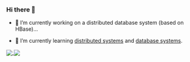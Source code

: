 ### Hi there 👋

<!--
**yangtau/yangtau** is a ✨ _special_ ✨ repository because its `README.md` (this file) appears on your GitHub profile.

Here are some ideas to get you started:

- 
- 
- 👯 I’m looking to collaborate on ...
- 🤔 I’m looking for help with ...
- 💬 Ask me about ...
- 📫 How to reach me: ...
- 😄 Pronouns: ...
- ⚡ Fun fact: ...

https://github.com/anuraghazra/github-readme-stats
-->

- 🔭 I’m currently working on a distributed database system (based on HBase)...

- 🌱 I’m currently learning [distributed systems](https://pdos.csail.mit.edu/6.824) and [database systems](https://15445.courses.cs.cmu.edu).

<a href="https://github.com/anuraghazra/github-readme-stats">
  <img align="center" src="https://github-readme-stats.vercel.app/api/top-langs/?username=yangtau&langs_count=6&theme=graywhite" />
</a>
<a href="https://github.com/anuraghazra/github-readme-stats">
  <img align="center" src="https://github-readme-stats-taupe-two.vercel.app/api/wakatime?username=yangtau&hide_border=true&theme=graywhite"/>
</a>
